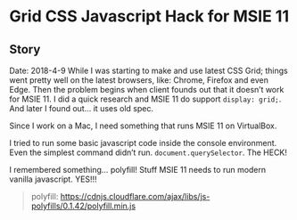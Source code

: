 # Grid CSS Javascript Hack for MSIE 11


## Story
Date: 2018-4-9
While I was starting to make and use latest CSS Grid; things went pretty well on the latest browsers, like: Chrome, Firefox and even Edge.
Then the problem begins when client founds out that it doesn’t work for MSIE 11.
I did a quick research and MSIE 11 do support `display: grid;`. And later I found out... it uses old spec.

Since I work on a Mac, I need something that runs MSIE 11 on VirtualBox.

I tried to run some basic javascript code inside the console environment.
Even the simplest command didn’t run. `document.querySelector`. The HECK!

I remembered something&hellip; polyfill! Stuff MSIE 11 needs to run modern vanilla javascript. YES!!!

> polyfill: https://cdnjs.cloudflare.com/ajax/libs/js-polyfills/0.1.42/polyfill.min.js

